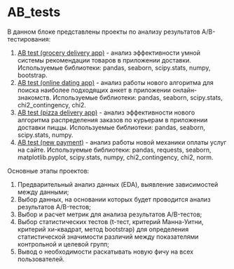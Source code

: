 # AB_tests
В данном блоке представлены проекты по анализу результатов A/B-тестирования:
1. [AB test (grocery delivery app)](https://github.com/jkozyrkova/AB_tests/blob/main/AB%20test%20(grocery%20delivery%20app).ipynb) - анализ эффективности умной системы рекомендации товаров в приложении доставки.
Используемые библиотеки: pandas, seaborn, scipy.stats, numpy, bootstrap.
3. [AB test (online dating app)](https://github.com/jkozyrkova/AB_tests/blob/main/AB%20test%20(online%20dating%20app).ipynb) - анализ работы нового алгоритма для поиска наиболее подходящих анкет в приложении онлайн-знакомств.
Используемые библиотеки: pandas, seaborn, scipy.stats, chi2_contingency, chi2.
5. [AB test (pizza delivery app)](https://github.com/jkozyrkova/AB_tests/blob/main/AB%20test%20(pizza%20delivery%20app).ipynb) - анализ эффективности нового алгоритма распределения заказов по курьерам в приложении доставки пиццы.
Используемые библиотеки: pandas, seaborn, scipy.stats, numpy.
7. [AB test (new payment)](https://github.com/jkozyrkova/AB_tests/blob/main/AB_tests_new_payment.ipynb) - анализ работы новой механики оплаты услуг на сайте.
Используемые библиотеки: pandas, requests, seaborn, matplotlib.pyplot, scipy.stats, numpy, chi2_contingency, chi2, norm.

Основные этапы проектов: 
1. Предварительный анализ данных (EDA), выявление зависимостей между данными;
2. Выбор данных, на основании которых будет проводится анализ результатов A/B-тестов;
3. Выбор и расчет метрик для анализа результатов A/B-тестов;
4. Выбор статистических тестов (t-тест, критерий Манна-Уитни, критерий хи-квадрат, метод bootstrap) для определения статистической значимости различий между показателями контрольной и целевой групп;
5. Вывод о необходимости раскатывать новую фичу на всех пользователей.
